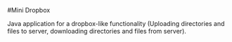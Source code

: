 #Mini Dropbox

Java application for a dropbox-like functionality (Uploading directories and files to server, downloading directories and files from server).
